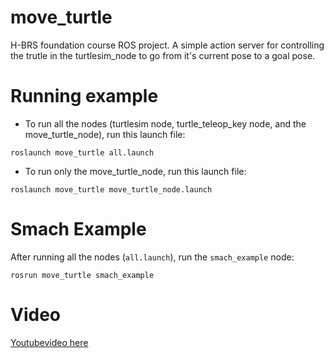 # move_turtle
H-BRS foundation course ROS project. A simple action server for controlling the trutle in the turtlesim_node to go from it's current pose to a goal pose.

# Running example

- To run all the nodes (turtlesim node, turtle_teleop_key node, and the move_turtle_node), run this launch file:

```
roslaunch move_turtle all.launch
```

- To run only the move_turtle_node, run this launch file:
```
roslaunch move_turtle move_turtle_node.launch
```

# Smach Example
After running all the nodes (```all.launch```), run the ```smach_example``` node:
```
rosrun move_turtle smach_example 
```

# Video

[Youtubevideo here](https://www.youtube.com/watch?v=vQmRY5bl4VI&feature=youtu.be)
